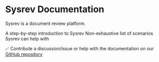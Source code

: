 # Sysrev Documentation

Sysrev is a document review platform.

<cards>

  <card href="/tutorial/start" heading="Get Started">
    A step-by-step introduction to Sysrev
  </card>

  <card href="/tutorial/use-cases" heading="Use Cases">
    Non-exhaustive list of scenarios Sysrev can help with
  </card>

</cards>

✅ Contribute a discussion/issue or help with the documentation on our [GitHub repository](https://github.com/sysrev/srdocs)

